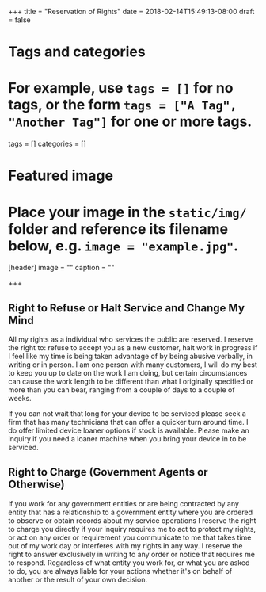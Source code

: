 +++
title = "Reservation of Rights"
date = 2018-02-14T15:49:13-08:00
draft = false

# Tags and categories
# For example, use `tags = []` for no tags, or the form `tags = ["A Tag", "Another Tag"]` for one or more tags.
tags = []
categories = []

# Featured image
# Place your image in the `static/img/` folder and reference its filename below, e.g. `image = "example.jpg"`.
[header]
image = ""
caption = ""

+++

## Right to Refuse or Halt Service and Change My Mind

All my rights as a individual who services the public are reserved. I reserve the right to: refuse to accept you as a new customer, halt work in progress if I feel like my time is being taken advantage of by being abusive verbally, in writing or in person. I am one person with many customers, I will do my best to keep you up to date on the work I am doing, but certain circumstances can cause the work length to be different than what I originally specified or more than you can bear, ranging from a couple of days to a couple of weeks. <!--more-->

If you can not wait that long for your device to be serviced please seek a firm that has many technicians that can offer a quicker turn around time. I do offer limited device loaner options if stock is available. Please make an inquiry if you need a loaner machine when you bring your device in to be serviced.

## Right to Charge (Government Agents or Otherwise)

If you work for any government entities or are being contracted by any entity that has a relationship to a government entity where you are ordered to observe or obtain records about my service operations I reserve the right to charge you directly if your inquiry requires me to act to protect my rights, or act on any order or requirement you communicate to me that takes time out of my work day or interferes with my rights in any way. I reserve the right to answer exclusively in writing to any order or notice that requires me to respond. Regardless of what entity you work for, or what you are asked to do, you are always liable for your actions whether it's on behalf of another or the result of your own decision.